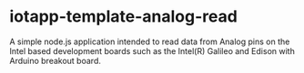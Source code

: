 iotapp-template-analog-read
===========================

A simple node.js application intended to read data from Analog pins on the Intel based development boards such as the Intel(R) Galileo and Edison with Arduino breakout board.
